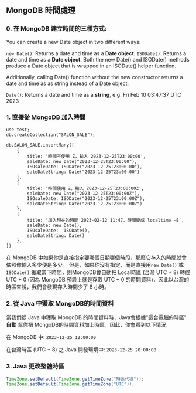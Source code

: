 ## MongoDB 時間處理

### 0. 在 MongoDB 建立時間的三種方式:
You can create a new Date object in two different ways:

``new Date()``: Returns a date and time as a **Date object**.
``ISODate()``: Returns a date and time as a **Date object**.
Both the new Date() and ISODate() methods produce a Date object that is wrapped in an ISODate() helper function.

Additionally, calling Date() function without the new constructor returns a date and time as as string instead of a Date object:

``Date()``: Returns a date and time as a **string**, e.g. Fri Feb 10 03:47:37 UTC 2023

### 1. 直接從 MongoDB 加入時間
```mongodb
use test;
db.createCollection("SALON_SALE");

db.SALON_SALE.insertMany([
    {
        title: '時間不使用 Z，輸入 2023-12-25T23:00:00',
        saleDate: new Date("2023-12-25T23:00:00"),
        ISOsaleDate: ISODate("2023-12-25T23:00:00"),
        saleDateString: Date("2023-12-25T23:00:00")
    },
    {
        title: '時間使用 Z，輸入 2023-12-25T23:00:00Z',
        saleDate: new Date("2023-12-25T23:00:00Z"),
        ISOsaleDate: ISODate("2023-12-25T23:00:00Z"),
        saleDateString: Date("2023-12-25T23:00:00Z")
    },
    {
        title: '加入現在的時間 2023-02-12 11:47，時間變成 localtime -8',
        saleDate: new Date(),
        ISOsaleDate:  ISODate(),
        saleDateString: Date()
    },
])
```
在 MongoDB 中如果你是直接指定要哪個日期哪個時段，那麼它存入的時間就會依照你輸入多少便是多少。
但是，如果你沒有指定，而是直接用``new Date()`` 或 ``ISODate()`` 獲取當下時間，則MongoDB會自動把 Local時區 (台灣 UTC + 8) 轉成 UTC + 0  (因為 MongoDB 預設上就是存取 UTC + 0 的時間資料)，因此以台灣的時區來說，我們會發現存入時間少了 8 小時。

### 2. 從 Java 中獲取 MongoDB的時間資料
當我們從 Java 中獲取 MongoDB 的時間資料時，Java會根據"這台電腦的時區" **自動** 幫你把 MongoDB的時間資料加上時區，因此，你會看到以下情況:

在 MongoDB 中: ``2023-12-25 12:00:00``

在台灣時區 (UTC + 8) 之 Java 開發環境中:  ``2023-12-25 20:00:00``


### 3. Java 更改整體時區
```java
TimeZone.setDefault(TimeZone.getTimeZone("時區代稱"));
TimeZone.setDefault(TimeZone.getTimeZone("UTC"));
```



